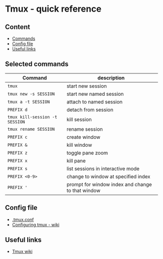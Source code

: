 # Tmux - quick reference

## Content
- [Commands](#selected-commands)
- [Config file](#config-file)
- [Useful links](#useful-links)

## Selected commands
| Command | description |
| ------- | ----------- |
| `tmux` | start new session |
| `tmux new -s SESSION` | start new named session |
| `tmux a -t SESSION` | attach to named session |
| `PREFIX d` | detach from session |
| `tmux kill-session -t SESSION` | kill session |
| `tmux rename SESSION`| rename session |
| `PREFIX c` | create window |
| `PREFIX &` | kill window |
| `PREFIX z` | toggle pane zoom |
| `PREFIX x` | kill pane |
| `PREFIX s` | list sessions in interactive mode |
| `PREFIX <0-9>` | change to window at specified index |
| `PREFIX '` | prompt for window index and change to that window |

## Config file
- [.tmux.conf](https://github.com/michalpytlos/dotfiles/blob/master/.tmux.conf)
- [Configuring tmux - wiki](https://github.com/tmux/tmux/wiki/Getting-Started#configuring-tmux)

## Useful links
- [Tmux wiki](https://github.com/tmux/tmux/wiki)
